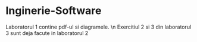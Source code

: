 # Inginerie-Software
Laboratorul 1 contine pdf-ul si diagramele. \n
Exercitiul 2 si 3 din laboratorul 3 sunt deja facute in laboratorul 2 
